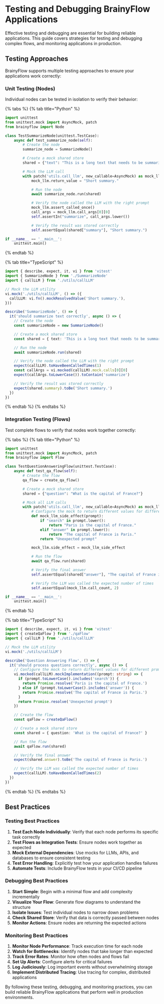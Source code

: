 # Testing and Debugging BrainyFlow Applications

Effective testing and debugging are essential for building reliable applications. This guide covers strategies for testing and debugging complex flows, and monitoring applications in production.

## Testing Approaches

BrainyFlow supports multiple testing approaches to ensure your applications work correctly:

### Unit Testing (Nodes)

Individual nodes can be tested in isolation to verify their behavior:

{% tabs %}
{% tab title="Python" %}

```python
import unittest
from unittest.mock import AsyncMock, patch
from brainyflow import Node

class TestSummarizeNode(unittest.TestCase):
    async def test_summarize_node(self):
        # Create the node
        summarize_node = SummarizeNode()

        # Create a mock shared store
        shared = {"text": "This is a long text that needs to be summarized."}

        # Mock the LLM call
        with patch('utils.call_llm', new_callable=AsyncMock) as mock_llm:
            mock_llm.return_value = "Short summary."

            # Run the node
            await summarize_node.run(shared)

            # Verify the node called the LLM with the right prompt
            mock_llm.assert_called_once()
            call_args = mock_llm.call_args[0][0]
            self.assertIn("summarize", call_args.lower())

            # Verify the result was stored correctly
            self.assertEqual(shared["summary"], "Short summary.")

if __name__ == '__main__':
    unittest.main()
```

{% endtab %}

{% tab title="TypeScript" %}

```typescript
import { describe, expect, it, vi } from 'vitest'
import { SummarizeNode } from './SummarizeNode'
import { callLLM } from './utils/callLLM'

// Mock the LLM utility
vi.mock('./utils/callLLM', () => ({
  callLLM: vi.fn().mockResolvedValue('Short summary.'),
}))

describe('SummarizeNode', () => {
  it('should summarize text correctly', async () => {
    // Create the node
    const summarizeNode = new SummarizeNode()

    // Create a mock shared store
    const shared = { text: 'This is a long text that needs to be summarized.' }

    // Run the node
    await summarizeNode.run(shared)

    // Verify the node called the LLM with the right prompt
    expect(callLLM).toHaveBeenCalledTimes(1)
    const callArgs = vi.mocked(callLLM).mock.calls[0][0]
    expect(callArgs.toLowerCase()).toContain('summarize')

    // Verify the result was stored correctly
    expect(shared.summary).toBe('Short summary.')
  })
})
```

{% endtab %}
{% endtabs %}

### Integration Testing (Flows)

Test complete flows to verify that nodes work together correctly:

{% tabs %}
{% tab title="Python" %}

```python
import unittest
from unittest.mock import AsyncMock, patch
from brainyflow import Flow

class TestQuestionAnsweringFlow(unittest.TestCase):
    async def test_qa_flow(self):
        # Create the flow
        qa_flow = create_qa_flow()

        # Create a mock shared store
        shared = {"question": "What is the capital of France?"}

        # Mock all LLM calls
        with patch('utils.call_llm', new_callable=AsyncMock) as mock_llm:
            # Configure the mock to return different values for different prompts
            def mock_llm_side_effect(prompt):
                if "search" in prompt.lower():
                    return "Paris is the capital of France."
                elif "answer" in prompt.lower():
                    return "The capital of France is Paris."
                return "Unexpected prompt"

            mock_llm.side_effect = mock_llm_side_effect

            # Run the flow
            await qa_flow.run(shared)

            # Verify the final answer
            self.assertEqual(shared["answer"], "The capital of France is Paris.")

            # Verify the LLM was called the expected number of times
            self.assertEqual(mock_llm.call_count, 2)

if __name__ == '__main__':
    unittest.main()
```

{% endtab %}

{% tab title="TypeScript" %}

```typescript
import { describe, expect, it, vi } from 'vitest'
import { createQaFlow } from './qaFlow'
import { callLLM } from './utils/callLLM'

// Mock the LLM utility
vi.mock('./utils/callLLM')

describe('Question Answering Flow', () => {
  it('should process questions correctly', async () => {
    // Configure the mock to return different values for different prompts
    vi.mocked(callLLM).mockImplementation((prompt: string) => {
      if (prompt.toLowerCase().includes('search')) {
        return Promise.resolve('Paris is the capital of France.')
      } else if (prompt.toLowerCase().includes('answer')) {
        return Promise.resolve('The capital of France is Paris.')
      }
      return Promise.resolve('Unexpected prompt')
    })

    // Create the flow
    const qaFlow = createQaFlow()

    // Create a mock shared store
    const shared = { question: 'What is the capital of France?' }

    // Run the flow
    await qaFlow.run(shared)

    // Verify the final answer
    expect(shared.answer).toBe('The capital of France is Paris.')

    // Verify the LLM was called the expected number of times
    expect(callLLM).toHaveBeenCalledTimes(2)
  })
})
```

{% endtab %}
{% endtabs %}

## Best Practices

### Testing Best Practices

1. **Test Each Node Individually**: Verify that each node performs its specific task correctly
2. **Test Flows as Integration Tests**: Ensure nodes work together as expected
3. **Mock External Dependencies**: Use mocks for LLMs, APIs, and databases to ensure consistent testing
4. **Test Error Handling**: Explicitly test how your application handles failures
5. **Automate Tests**: Include BrainyFlow tests in your CI/CD pipeline

### Debugging Best Practices

1. **Start Simple**: Begin with a minimal flow and add complexity incrementally
2. **Visualize Your Flow**: Generate flow diagrams to understand the structure
3. **Isolate Issues**: Test individual nodes to narrow down problems
4. **Check Shared Store**: Verify that data is correctly passed between nodes
5. **Monitor Actions**: Ensure nodes are returning the expected actions

### Monitoring Best Practices

1. **Monitor Node Performance**: Track execution time for each node
2. **Watch for Bottlenecks**: Identify nodes that take longer than expected
3. **Track Error Rates**: Monitor how often nodes and flows fail
4. **Set Up Alerts**: Configure alerts for critical failures
5. **Log Judiciously**: Log important events without overwhelming storage
6. **Implement Distributed Tracing**: Use tracing for complex, distributed applications

By following these testing, debugging, and monitoring practices, you can build reliable BrainyFlow applications that perform well in production environments.
